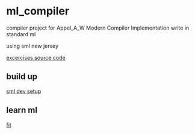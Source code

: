 # ml_compiler

compiler project for Appel_A_W Modern Compiler Implementation write in standard ml


using sml new jersey


[excercises source code](http://www.cs.princeton.edu/~appel/modern/ml/project.html)

## build up 
[sml dev setup](https://blog.jez.io/sml-dev-setup/)



## learn ml
[fit](https://cs.fit.edu/~ryan/sml/intro.html)
